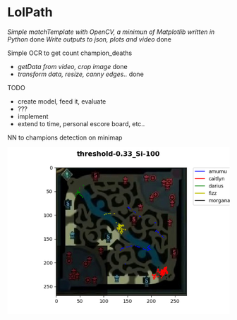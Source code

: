 # LolPath
_Simple matchTemplate with OpenCV, a minimun of Matplotlib written in Python_ done
_Write outputs to json, plots and video_ done


Simple OCR to get count champion_deaths

- _getData from video, crop image_ done
- _transform data, resize, canny edges.._ done

TODO
- create model, feed it, evaluate
- ???
- implement
- extend to time, personal escore board, etc..

NN to champions detection on minimap

<img src="/out/2 (1).png">

